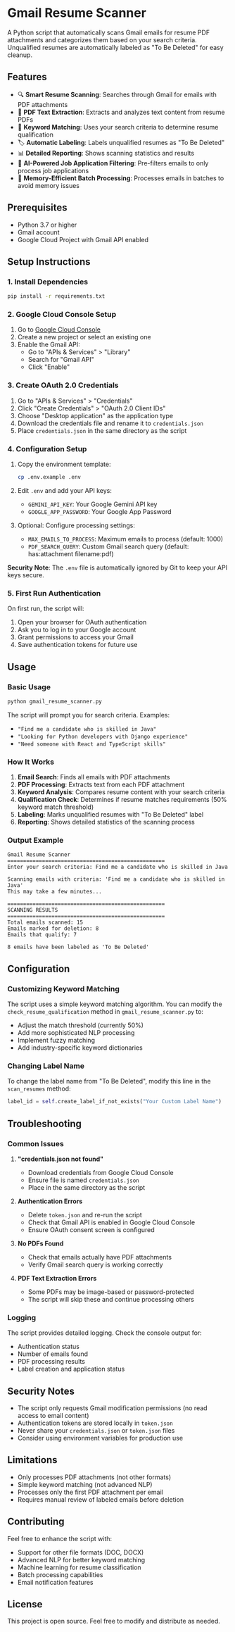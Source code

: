 # Gmail Resume Scanner

A Python script that automatically scans Gmail emails for resume PDF attachments and categorizes them based on your search criteria. Unqualified resumes are automatically labeled as "To Be Deleted" for easy cleanup.

## Features

- 🔍 **Smart Resume Scanning**: Searches through Gmail for emails with PDF attachments
- 📄 **PDF Text Extraction**: Extracts and analyzes text content from resume PDFs
- 🎯 **Keyword Matching**: Uses your search criteria to determine resume qualification
- 🏷️ **Automatic Labeling**: Labels unqualified resumes as "To Be Deleted"
- 📊 **Detailed Reporting**: Shows scanning statistics and results
- 🤖 **AI-Powered Job Application Filtering**: Pre-filters emails to only process job applications
- 💾 **Memory-Efficient Batch Processing**: Processes emails in batches to avoid memory issues

## Prerequisites

- Python 3.7 or higher
- Gmail account
- Google Cloud Project with Gmail API enabled

## Setup Instructions

### 1. Install Dependencies

```bash
pip install -r requirements.txt
```

### 2. Google Cloud Console Setup

1. Go to [Google Cloud Console](https://console.cloud.google.com/)
2. Create a new project or select an existing one
3. Enable the Gmail API:
   - Go to "APIs & Services" > "Library"
   - Search for "Gmail API"
   - Click "Enable"

### 3. Create OAuth 2.0 Credentials

1. Go to "APIs & Services" > "Credentials"
2. Click "Create Credentials" > "OAuth 2.0 Client IDs"
3. Choose "Desktop application" as the application type
4. Download the credentials file and rename it to `credentials.json`
5. Place `credentials.json` in the same directory as the script

### 4. Configuration Setup

1. Copy the environment template:

   ```bash
   cp .env.example .env
   ```

2. Edit `.env` and add your API keys:

   - `GEMINI_API_KEY`: Your Google Gemini API key
   - `GOOGLE_APP_PASSWORD`: Your Google App Password

3. Optional: Configure processing settings:
   - `MAX_EMAILS_TO_PROCESS`: Maximum emails to process (default: 1000)
   - `PDF_SEARCH_QUERY`: Custom Gmail search query (default: has:attachment filename:pdf)

**Security Note**: The `.env` file is automatically ignored by Git to keep your API keys secure.

### 5. First Run Authentication

On first run, the script will:

1. Open your browser for OAuth authentication
2. Ask you to log in to your Google account
3. Grant permissions to access your Gmail
4. Save authentication tokens for future use

## Usage

### Basic Usage

```bash
python gmail_resume_scanner.py
```

The script will prompt you for search criteria. Examples:

- `"Find me a candidate who is skilled in Java"`
- `"Looking for Python developers with Django experience"`
- `"Need someone with React and TypeScript skills"`

### How It Works

1. **Email Search**: Finds all emails with PDF attachments
2. **PDF Processing**: Extracts text from each PDF attachment
3. **Keyword Analysis**: Compares resume content with your search criteria
4. **Qualification Check**: Determines if resume matches requirements (50% keyword match threshold)
5. **Labeling**: Marks unqualified resumes with "To Be Deleted" label
6. **Reporting**: Shows detailed statistics of the scanning process

### Output Example

```
Gmail Resume Scanner
==================================================
Enter your search criteria: Find me a candidate who is skilled in Java

Scanning emails with criteria: 'Find me a candidate who is skilled in Java'
This may take a few minutes...

==================================================
SCANNING RESULTS
==================================================
Total emails scanned: 15
Emails marked for deletion: 8
Emails that qualify: 7

8 emails have been labeled as 'To Be Deleted'
```

## Configuration

### Customizing Keyword Matching

The script uses a simple keyword matching algorithm. You can modify the `check_resume_qualification` method in `gmail_resume_scanner.py` to:

- Adjust the match threshold (currently 50%)
- Add more sophisticated NLP processing
- Implement fuzzy matching
- Add industry-specific keyword dictionaries

### Changing Label Name

To change the label name from "To Be Deleted", modify this line in the `scan_resumes` method:

```python
label_id = self.create_label_if_not_exists("Your Custom Label Name")
```

## Troubleshooting

### Common Issues

1. **"credentials.json not found"**

   - Download credentials from Google Cloud Console
   - Ensure file is named `credentials.json`
   - Place in the same directory as the script

2. **Authentication Errors**

   - Delete `token.json` and re-run the script
   - Check that Gmail API is enabled in Google Cloud Console
   - Ensure OAuth consent screen is configured

3. **No PDFs Found**

   - Check that emails actually have PDF attachments
   - Verify Gmail search query is working correctly

4. **PDF Text Extraction Errors**
   - Some PDFs may be image-based or password-protected
   - The script will skip these and continue processing others

### Logging

The script provides detailed logging. Check the console output for:

- Authentication status
- Number of emails found
- PDF processing results
- Label creation and application status

## Security Notes

- The script only requests Gmail modification permissions (no read access to email content)
- Authentication tokens are stored locally in `token.json`
- Never share your `credentials.json` or `token.json` files
- Consider using environment variables for production use

## Limitations

- Only processes PDF attachments (not other formats)
- Simple keyword matching (not advanced NLP)
- Processes only the first PDF attachment per email
- Requires manual review of labeled emails before deletion

## Contributing

Feel free to enhance the script with:

- Support for other file formats (DOC, DOCX)
- Advanced NLP for better keyword matching
- Machine learning for resume classification
- Batch processing capabilities
- Email notification features

## License

This project is open source. Feel free to modify and distribute as needed.
